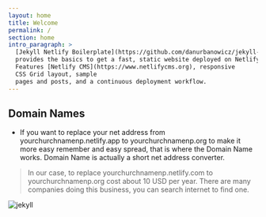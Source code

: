 ```yaml
---
layout: home
title: Welcome
permalink: /
section: home
intro_paragraph: >
  [Jekyll Netlify Boilerplate](https://github.com/danurbanowicz/jekyll-netlify-boilerplate)
  provides the basics to get a fast, static website deployed on Netlify.
  Features [Netlify CMS](https://www.netlifycms.org), responsive
  CSS Grid layout, sample
  pages and posts, and a continuous deployment workflow.
---
```


## Domain Names

- If you want to replace your net address from yourchurchnamenp.netlify.app to yourchurchnamenp.org to make it more easy remember and easy spread, that is where the Domain Name works. Domain Name is actually a short net address converter.

> In our case, to replace yourchurchnamenp.netlify.com to yourchurchnamenp.org cost about 10 USD per year. There are many companies doing this business, you can search internet to find one. 

![jekyll](/tutorial/homepage.png)
